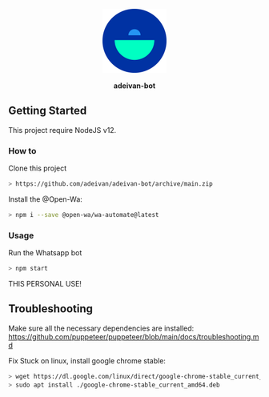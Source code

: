 <p align="center">
<img src="https://raw.githubusercontent.com/adeivan/adeivan-bot/main/media/logo-circle.png" width="128" height="128"/>
</p>
<p align="center"><b>adeivan-bot</b></p>

## Getting Started

This project require NodeJS v12.

### How to
Clone this project

```bash
> https://github.com/adeivan/adeivan-bot/archive/main.zip
```

Install the @Open-Wa:

```bash
> npm i --save @open-wa/wa-automate@latest
```

### Usage
Run the Whatsapp bot

```bash
> npm start
```

THIS PERSONAL USE!

## Troubleshooting
Make sure all the necessary dependencies are installed: https://github.com/puppeteer/puppeteer/blob/main/docs/troubleshooting.md

Fix Stuck on linux, install google chrome stable: 
```bash
> wget https://dl.google.com/linux/direct/google-chrome-stable_current_amd64.deb
> sudo apt install ./google-chrome-stable_current_amd64.deb
```
